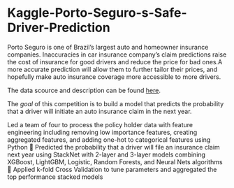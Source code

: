 # Kaggle-Porto-Seguro-s-Safe-Driver-Prediction

Porto Seguro is one of Brazil’s largest auto and homeowner insurance companies. Inaccuracies in car insurance company’s claim predictions raise the cost of insurance for good drivers and reduce the price for bad ones.A more accurate prediction will allow them to further tailor their prices, and hopefully make auto insurance coverage more accessible to more drivers.

The data scource and description can be found [here](https://www.kaggle.com/c/porto-seguro-safe-driver-prediction).

The *goal* of this competition is to build a model that predicts the probability that a driver will initiate an auto insurance claim in the next year.


Led a team of four to process the policy holder data with feature engineering including removing low importance features, creating aggregated features, and adding one-hot to categorical features using Python
 Predicted the probability that a driver will file an insurance claim next year using StackNet with 2-layer and 3-layer models combining XGBoost, LightGBM, Logistic, Random Forests, and Neural Nets algorithms
 Applied k-fold Cross Validation to tune parameters and aggregated the top performance stacked models
